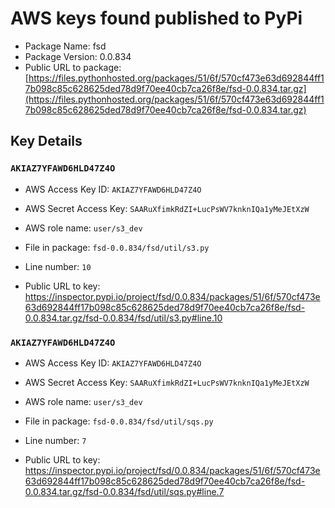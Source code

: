 # AWS keys found published to PyPi

* Package Name: fsd
* Package Version: 0.0.834
* Public URL to package: [https://files.pythonhosted.org/packages/51/6f/570cf473e63d692844ff17b098c85c628625ded78d9f70ee40cb7ca26f8e/fsd-0.0.834.tar.gz](https://files.pythonhosted.org/packages/51/6f/570cf473e63d692844ff17b098c85c628625ded78d9f70ee40cb7ca26f8e/fsd-0.0.834.tar.gz)

## Key Details

### `AKIAZ7YFAWD6HLD47Z4O`

* AWS Access Key ID: `AKIAZ7YFAWD6HLD47Z4O`
* AWS Secret Access Key: `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` 
* AWS role name: `user/s3_dev`
* File in package: `fsd-0.0.834/fsd/util/s3.py`
* Line number: `10`

* Public URL to key: https://inspector.pypi.io/project/fsd/0.0.834/packages/51/6f/570cf473e63d692844ff17b098c85c628625ded78d9f70ee40cb7ca26f8e/fsd-0.0.834.tar.gz/fsd-0.0.834/fsd/util/s3.py#line.10



### `AKIAZ7YFAWD6HLD47Z4O`

* AWS Access Key ID: `AKIAZ7YFAWD6HLD47Z4O`
* AWS Secret Access Key: `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` 
* AWS role name: `user/s3_dev`
* File in package: `fsd-0.0.834/fsd/util/sqs.py`
* Line number: `7`

* Public URL to key: https://inspector.pypi.io/project/fsd/0.0.834/packages/51/6f/570cf473e63d692844ff17b098c85c628625ded78d9f70ee40cb7ca26f8e/fsd-0.0.834.tar.gz/fsd-0.0.834/fsd/util/sqs.py#line.7


